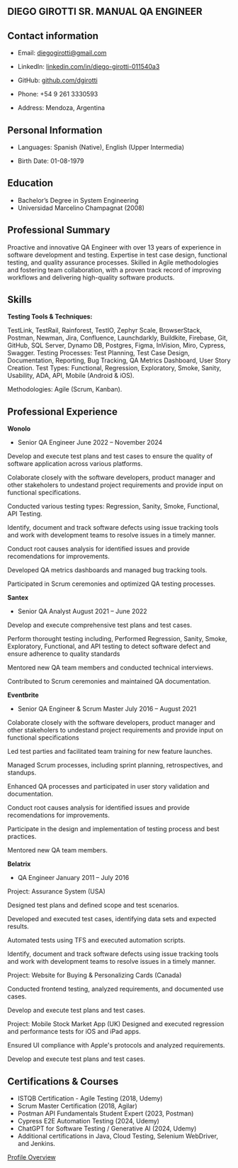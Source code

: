DIEGO GIROTTI  SR. MANUAL QA ENGINEER
------------------------------------------------------------------------------------------------------------------------------------------------------------------------------------------------------------------------------
Contact information
------------------------------------------------------------------------------------------------------------------------------------------------------------------------------------------------------------------------------

- Email: diegogirotti@gmail.com

- LinkedIn: [linkedin.com/in/diego-girotti-011540a3](https://www.linkedin.com/in/diego-girotti-011540a3/)

- GitHub: [github.com/dgirotti](https://github.com/dgirotti)

- Phone: +54 9 261 3330593

- Address: Mendoza, Argentina

**Personal Information**
---------------------------------------------------------------------------------------------------------------------------------------------------------------------------------------------------------------------------

- Languages: Spanish (Native), English (Upper Intermedia)

- Birth Date: 01-08-1979

**Education**
------------------------------------------------------------------------------------------------------------------------------------------------------------------------------------------------------------------------------

- Bachelor’s Degree in System Engineering
- Universidad Marcelino Champagnat (2008)

**Professional Summary** 
------------------------------------------------------------------------------------------------------------------------------------------------------------------------------------------------------------------------------

Proactive and innovative QA Engineer with over 13 years of experience in software development and testing. Expertise in test case design, functional testing, and quality assurance processes. Skilled in Agile methodologies and fostering team collaboration, with a proven track record of improving workflows and delivering high-quality software products. 

**Skills**
------------------------------------------------------------------------------------------------------------------------------------------------------------------------------------------------------------------------------
**Testing Tools & Techniques:** 

TestLink, TestRail, Rainforest, TestIO, Zephyr Scale, BrowserStack, Postman, Newman, Jira, Confluence, Launchdarkly, Buildkite, Firebase, Git, GitHub, SQL Server, Dynamo DB, Postgres, Figma, InVision, Miro, Cypress, Swagger. Testing Processes: Test Planning, Test Case Design, Documentation, Reporting, Bug Tracking, QA Metrics Dashboard, User Story Creation. Test Types: Functional, Regression, Exploratory, Smoke, Sanity, Usability, ADA, API, Mobile (Android & iOS). 

Methodologies: Agile (Scrum, Kanban). 

**Professional Experience** 
------------------------------------------------------------------------------------------------------------------------------------------------------------------------------------------------------------------------------
**Wonolo**

- Senior QA Engineer June 2022 – November 2024

Develop and execute test plans and test cases to ensure the quality of software application across various platforms.

Colaborate closely with the software developers, product manager and other stakeholers to undestand project requirements and provide input on functional specifications.

Conducted various testing types: Regression, Sanity, Smoke, Functional, API Testing.

Identify, document and track software defects using issue tracking tools and work with development teams to resolve issues in a timely manner.

Conduct root causes analysis for identified issues and provide recomendations for improvements.

Developed QA metrics dashboards and managed bug tracking tools.

Participated in Scrum ceremonies and optimized QA testing processes.

**Santex**

- Senior QA Analyst August 2021 – June 2022

Develop and execute comprehensive test plans and test cases.

Perform thorought testing including, Performed Regression, Sanity, Smoke, Exploratory, Functional, and API testing to detect software defect and ensure adherence to quality standards

Mentored new QA team members and conducted technical interviews.

Contributed to Scrum ceremonies and maintained QA documentation.


**Eventbrite**

- Senior QA Engineer & Scrum Master July 2016 – August 2021

Colaborate closely with the software developers, product manager and other stakeholers to undestand project requirements and provide input on functional specifications 

Led test parties and facilitated team training for new feature launches.

Managed Scrum processes, including sprint planning, retrospectives, and standups.

Enhanced QA processes and participated in user story validation and documentation.

Conduct root causes analysis for identified issues and provide recomendations for improvements. 

Participate in the design and implementation of testing process and best practices.

Mentored new QA team members.

**Belatrix**

- QA Engineer January 2011 – July 2016

Project: Assurance System (USA)

Designed test plans and defined scope and test scenarios.

Developed and executed test cases, identifying data sets and expected results.

Automated tests using TFS and executed automation scripts.

Identify, document and track software defects using issue tracking tools and work with development teams to resolve issues in a timely manner.

Project: Website for Buying & Personalizing Cards (Canada)

Conducted frontend testing, analyzed requirements, and documented use cases.

Develop and execute test plans and test cases.

Project: Mobile Stock Market App (UK)
Designed and executed regression and performance tests for iOS and iPad apps.

Ensured UI compliance with Apple's protocols and analyzed requirements.

Develop and execute test plans and test cases.

**Certifications & Courses** 
-------------------------------------------------------------------------------------------------------------------------------------------------------------------------------------------------------------------------------

- ISTQB Certification - Agile Testing (2018, Udemy)
- Scrum Master Certification (2018, Agilar)
- Postman API Fundamentals Student Expert (2023, Postman)
- Cypress E2E Automation Testing (2024, Udemy)
- ChatGPT for Software Testing / Generative AI (2024, Udemy)
- Additional certifications in Java, Cloud Testing, Selenium WebDriver, and Jenkins.

[Profile Overview](https://github.com/dgirotti/dgirotti/blob/main/Diego%20Girotti%20Professional%20Overview.pdf)
